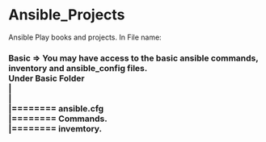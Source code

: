 # Ansible_Projects
Ansible Play books and projects.
In File name:
### Basic => You may have access to the basic ansible commands, inventory and ansible_config files. <br>Under Basic Folder<br>| <br>|<br>|======== ansible.cfg<br>|======== Commands.<br>|======== invemtory.
